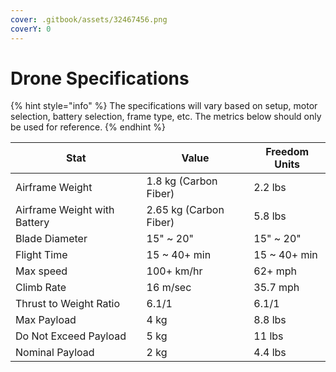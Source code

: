 ```yaml
---
cover: .gitbook/assets/32467456.png
coverY: 0
---
```


# Drone Specifications

{% hint style="info" %}
The specifications will vary based on setup, motor selection, battery selection, frame type, etc. The metrics below should only be used for reference.&#x20;
{% endhint %}

| Stat                         | Value                  | Freedom Units |
| ---------------------------- | ---------------------- | ------------- |
| Airframe Weight              | 1.8 kg (Carbon Fiber)  | 2.2 lbs       |
| Airframe Weight with Battery | 2.65 kg (Carbon Fiber) | 5.8 lbs       |
| Blade Diameter               | 15" \~ 20"             | 15" \~ 20"    |
| Flight Time                  | 15 \~ 40+ min          | 15 \~ 40+ min |
| Max speed                    | 100+ km/hr             | 62+ mph       |
| Climb Rate                   | 16 m/sec               | 35.7 mph      |
| Thrust to Weight Ratio       | 6.1/1                  | 6.1/1         |
| Max Payload                  | 4 kg                   | 8.8 lbs       |
| Do Not Exceed Payload        | 5 kg                   | 11 lbs        |
| Nominal Payload              | 2 kg                   | 4.4 lbs       |




